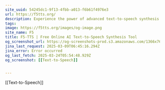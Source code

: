 ```yaml
---
site_uuid: 54245dc1-9f13-4fbb-a013-f6b61f4976e3
url: https://f5tts.org/
description: Experience the power of advanced text-to-speech synthesis with F5-TTS. Transform your text into natural, expressive speech with precision and ease using our cutting-edge AI technology. F5-TTS offers zero-shot voice cloning,multi-language support, and emotion expression capabilities.
tags: 
image: https://f5tts.org/images/og-image.png
site_name: F5
title: F5-TTS | Free Online AI Text-to-Speech Synthesis Tool
og_screenshot_url: https://og-screenshots-prod.s3.amazonaws.com/1366x768/80/false/03f0f364a8b9acc81b0620e4e8f4934480def2f56953c486186d90090397aa24.jpeg
jina_last_request: 2025-03-09T06:45:16.294Z
jina_error: Error occurred
og_last_fetch: 2025-03-24T05:54:48.929Z
og_screenshot: [[Text-to-Speech]]


---
```

[[Text-to-Speech]]


